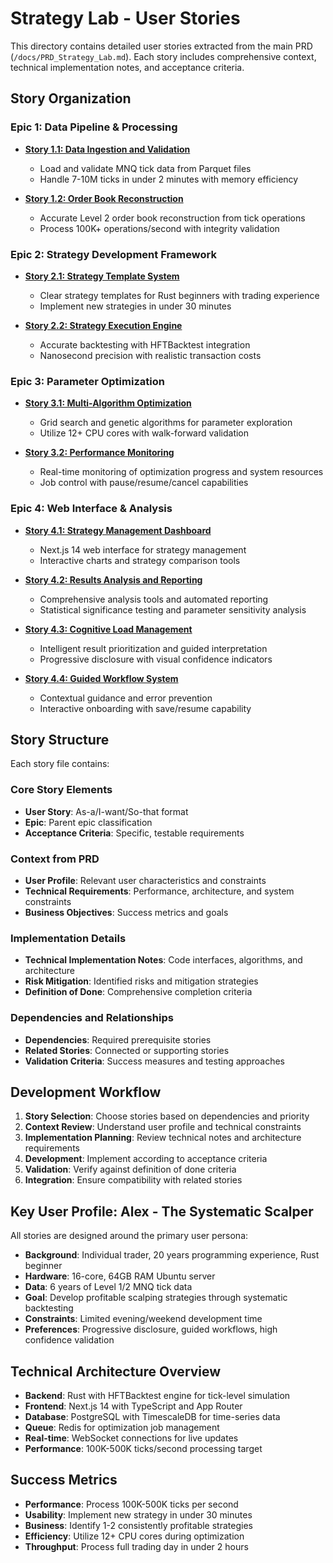 # Strategy Lab - User Stories

This directory contains detailed user stories extracted from the main PRD (`/docs/PRD_Strategy_Lab.md`). Each story includes comprehensive context, technical implementation notes, and acceptance criteria.

## Story Organization

### Epic 1: Data Pipeline & Processing
- **[Story 1.1: Data Ingestion and Validation](./1.1-data-ingestion-validation.md)**
  - Load and validate MNQ tick data from Parquet files
  - Handle 7-10M ticks in under 2 minutes with memory efficiency
  
- **[Story 1.2: Order Book Reconstruction](./1.2-order-book-reconstruction.md)**
  - Accurate Level 2 order book reconstruction from tick operations
  - Process 100K+ operations/second with integrity validation

### Epic 2: Strategy Development Framework
- **[Story 2.1: Strategy Template System](./2.1-strategy-template-system.md)**
  - Clear strategy templates for Rust beginners with trading experience
  - Implement new strategies in under 30 minutes
  
- **[Story 2.2: Strategy Execution Engine](./2.2-strategy-execution-engine.md)**
  - Accurate backtesting with HFTBacktest integration
  - Nanosecond precision with realistic transaction costs

### Epic 3: Parameter Optimization
- **[Story 3.1: Multi-Algorithm Optimization](./3.1-multi-algorithm-optimization.md)**
  - Grid search and genetic algorithms for parameter exploration
  - Utilize 12+ CPU cores with walk-forward validation
  
- **[Story 3.2: Performance Monitoring](./3.2-performance-monitoring.md)**
  - Real-time monitoring of optimization progress and system resources
  - Job control with pause/resume/cancel capabilities

### Epic 4: Web Interface & Analysis
- **[Story 4.1: Strategy Management Dashboard](./4.1-strategy-management-dashboard.md)**
  - Next.js 14 web interface for strategy management
  - Interactive charts and strategy comparison tools
  
- **[Story 4.2: Results Analysis and Reporting](./4.2-results-analysis-reporting.md)**
  - Comprehensive analysis tools and automated reporting
  - Statistical significance testing and parameter sensitivity analysis
  
- **[Story 4.3: Cognitive Load Management](./4.3-cognitive-load-management.md)**
  - Intelligent result prioritization and guided interpretation
  - Progressive disclosure with visual confidence indicators
  
- **[Story 4.4: Guided Workflow System](./4.4-guided-workflow-system.md)**
  - Contextual guidance and error prevention
  - Interactive onboarding with save/resume capability

## Story Structure

Each story file contains:

### Core Story Elements
- **User Story**: As-a/I-want/So-that format
- **Epic**: Parent epic classification
- **Acceptance Criteria**: Specific, testable requirements

### Context from PRD
- **User Profile**: Relevant user characteristics and constraints
- **Technical Requirements**: Performance, architecture, and system constraints
- **Business Objectives**: Success metrics and goals

### Implementation Details
- **Technical Implementation Notes**: Code interfaces, algorithms, and architecture
- **Risk Mitigation**: Identified risks and mitigation strategies
- **Definition of Done**: Comprehensive completion criteria

### Dependencies and Relationships
- **Dependencies**: Required prerequisite stories
- **Related Stories**: Connected or supporting stories
- **Validation Criteria**: Success measures and testing approaches

## Development Workflow

1. **Story Selection**: Choose stories based on dependencies and priority
2. **Context Review**: Understand user profile and technical constraints
3. **Implementation Planning**: Review technical notes and architecture requirements
4. **Development**: Implement according to acceptance criteria
5. **Validation**: Verify against definition of done criteria
6. **Integration**: Ensure compatibility with related stories

## Key User Profile: Alex - The Systematic Scalper

All stories are designed around the primary user persona:
- **Background**: Individual trader, 20 years programming experience, Rust beginner
- **Hardware**: 16-core, 64GB RAM Ubuntu server
- **Data**: 6 years of Level 1/2 MNQ tick data
- **Goal**: Develop profitable scalping strategies through systematic backtesting
- **Constraints**: Limited evening/weekend development time
- **Preferences**: Progressive disclosure, guided workflows, high confidence validation

## Technical Architecture Overview

- **Backend**: Rust with HFTBacktest engine for tick-level simulation
- **Frontend**: Next.js 14 with TypeScript and App Router
- **Database**: PostgreSQL with TimescaleDB for time-series data
- **Queue**: Redis for optimization job management
- **Real-time**: WebSocket connections for live updates
- **Performance**: 100K-500K ticks/second processing target

## Success Metrics

- **Performance**: Process 100K-500K ticks per second
- **Usability**: Implement new strategy in under 30 minutes
- **Business**: Identify 1-2 consistently profitable strategies
- **Efficiency**: Utilize 12+ CPU cores during optimization
- **Throughput**: Process full trading day in under 2 hours